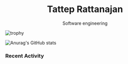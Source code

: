 <h1 align="center"> Tattep Rattanajan</h1>
<p align="center"> Software engineering <p>
  

  
![trophy](https://github-profile-trophy.vercel.app/?username=tattepr&row=7&column=7&theme=darkhub)

![Anurag's GitHub stats](https://github-readme-stats.vercel.app/api?username=tattepr&theme=great-gatsby)

### Recent Activity
<!--START_SECTION:activity-->
